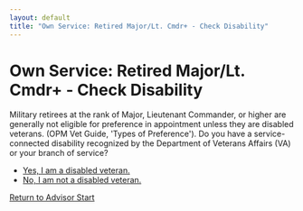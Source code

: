 ```yaml
---
layout: default
title: "Own Service: Retired Major/Lt. Cmdr+ - Check Disability"
---
```


# Own Service: Retired Major/Lt. Cmdr+ - Check Disability

Military retirees at the rank of Major, Lieutenant Commander, or higher are generally not eligible for preference in appointment unless they are disabled veterans. (OPM Vet Guide, 'Types of Preference'). Do you have a service-connected disability recognized by the Department of Veterans Affairs (VA) or your branch of service?

*   [Yes, I am a disabled veteran.](./ownservice_discharged_honorableconditions.md)
*   [No, I am not a disabled veteran.](./ineligible_retiredmajor_notdisabled.md)

[Return to Advisor Start](./start.md)
